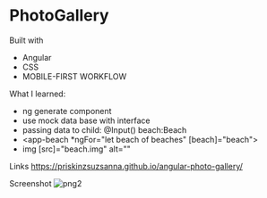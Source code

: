 # PhotoGallery

Built with

 - Angular
 - CSS
 - MOBILE-FIRST WORKFLOW

What I learned:

 - ng generate component
 - use mock data base with interface
 - passing data to child: @Input() beach:Beach
 - <app-beach *ngFor="let beach of beaches" [beach]="beach">
 - img [src]="beach.img" alt=""
 

Links
https://priskinzsuzsanna.github.io/angular-photo-gallery/

Screenshot
![png2](https://github.com/PriskinZsuzsanna/angular-photo-gallery/assets/121173949/5cb1f283-eb78-4b9f-aef0-84e5eacbe1ec)

